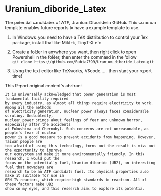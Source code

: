 # Uranium_diboride_Latex
The potential candidates of ATF, Uranium Diboride in GitHub.
This common template enables future reports to have a example template to use.

1. In Windows, you need to have a TeX distribution to control your Tex package, install that like Miktek, TinyTeX etc.

2. Create a folder in anywhere you want, then right click to open Powershell in the folder, then enter the command in the follow <br>
```git clone https://github.com/Rubia7599/Uranium_diboride_Latex.git```

3. Using the text editor like TeXworks, VScode...... then start your report time!

This Report original content's abstract
``````
It is universally acknowledged that power generation is most fundamental facility required
by every industry, as almost all things require electricity to work. Among all the methods
of electricity generation, nuclear power always faces considerable scrutiny. Undoubtedly,
nuclear power brings about feelings of fear and unknown horror, especially after the accidents
at Fukushima and Chernobyl. Such concerns are not unreasonable, as people’s fear of nuclear
power is a good measure to prevent accidents from happening. However, Taiwan people are
too afraid of using this technology, turns out the result is miss out the opportunity to improve
our ecosystem and make it more environmentally friendly. In this research, I would put the
focus on the potentially fuel, Uranium diboride (UB2), an interesting fuel that nowadays are
research to be an ATF candidate fuel. Its physical properties also make it suitable for use in
GEN-IV reactors, which require high standards to reaction. All of these factors make UB2
show on my eyes, and this research aims to explore its potential
``````
